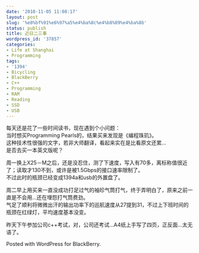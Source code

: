 ```yaml
---
date: '2010-11-05 11:08:17'
layout: post
slug: '%e8%bf%91%e6%97%a5%e4%ba%8c%e4%b8%89%e4%ba%8b'
status: publish
title: 近日二三事
wordpress_id: '37857'
categories:
- Life at Shanghai
- Programming
tags:
- '1394'
- Bicycling
- BlackBerry
- C++
- Programming
- RAM
- Reading
- SSD
- USB
---
```


每天还是花了一些时间读书，现在遇到个小问题：  
当时想买Programming Pearls的，结果买来发现是《编程珠玑》。  
这种技术性很强的文字，若非大师翻译，看起来实在是比看原文还累…  
是否去买一本英文版呢？




周一换上X25－M之后，还是没忍住，测了下速度，写入有70多，离标称值很近了；读取才130不到，或许是被1.5Gbps的接口速率限制了。  
不过此时的瓶颈已经变成1394a和usb的外置盘了。




周二早上用买来一直没成功打足过气的袖珍气筒打气，终于弄明白了，原来之前一直是不会用…还在埋怨打气筒费劲。  
气足了顺利将微微出汗的输出功率下的巡航速度从27提到31，不过上下班时间的瓶颈在红绿灯，平均速度基本没变。




昨天下午参加公司c++考试，对，公司还考试…A4纸上手写了四页，正反面…太无语了。




Posted with WordPress for BlackBerry.
